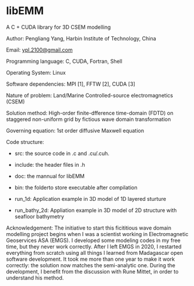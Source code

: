 # libEMM
A C + CUDA library for 3D CSEM modelling

Author: Pengliang Yang, Harbin Institute of Technology, China

Email: ypl.2100@gmail.com


Programming language: C, CUDA, Fortran, Shell

Operating System: Linux

Software dependencies: MPI [1], FFTW [2], CUDA [3]

Nature of problem: Land/Marine Controlled-source electromagnetics (CSEM)

Solution method: High-order finite-dfference time-domain (FDTD) on staggered non-uniform grid by fictious wave domain transformation

Governing equation: 1st order diffusive Maxwell equation

Code structure:

* src: the source code in .c and .cu/.cuh.

* include: the header files in .h

* doc: the mannual for libEMM

* bin: the folderto store executable after compilation

* run_1d: Application example in 3D model of 1D layered sturture

* run_bathy_2d: Appliation example in 3D model of 2D structure with seafloor bathymetry


Acknowledgement: The initiative to start this ficititious wave domain modelling project begins when I was a scientist working in Electromagnetic Geoservices ASA (EMGS). I developed some modeling codes in my free time, but they never work correctly.  After I left EMGS in 2020, I restarted everything from scratch using all things I learned from Madagascar open software development. It took me more than one year to make it work correctly: the solution now matches the semi-analytic one. During the development, I benefit from the discussion with Rune Mittet, in order to understand his method.
